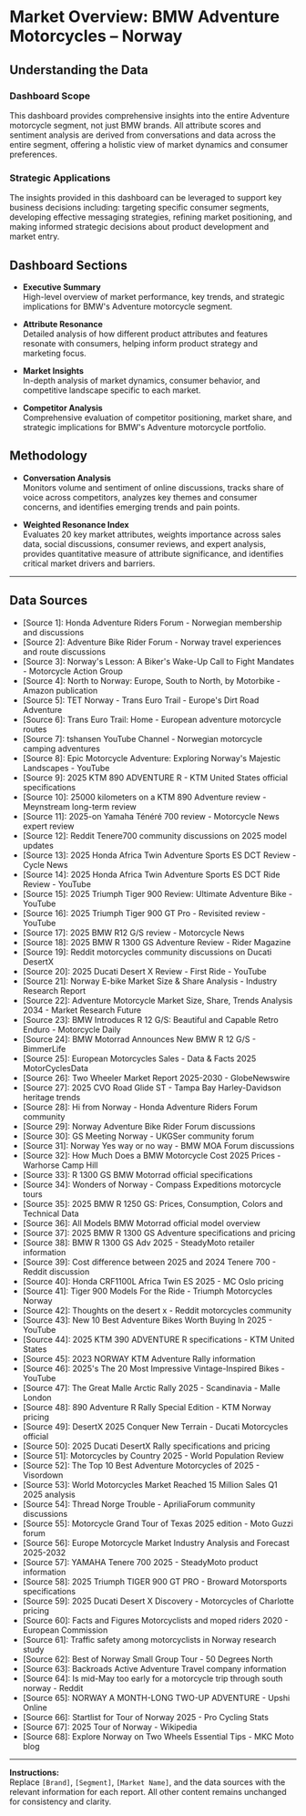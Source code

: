 # Market Overview: BMW Adventure Motorcycles – Norway

## Understanding the Data

### Dashboard Scope
This dashboard provides comprehensive insights into the entire Adventure motorcycle segment, not just BMW brands. All attribute scores and sentiment analysis are derived from conversations and data across the entire segment, offering a holistic view of market dynamics and consumer preferences.

### Strategic Applications
The insights provided in this dashboard can be leveraged to support key business decisions including: targeting specific consumer segments, developing effective messaging strategies, refining market positioning, and making informed strategic decisions about product development and market entry.

## Dashboard Sections

- **Executive Summary**  
  High-level overview of market performance, key trends, and strategic implications for BMW's Adventure motorcycle segment.

- **Attribute Resonance**  
  Detailed analysis of how different product attributes and features resonate with consumers, helping inform product strategy and marketing focus.

- **Market Insights**  
  In-depth analysis of market dynamics, consumer behavior, and competitive landscape specific to each market.

- **Competitor Analysis**  
  Comprehensive evaluation of competitor positioning, market share, and strategic implications for BMW's Adventure motorcycle portfolio.

## Methodology

- **Conversation Analysis**  
  Monitors volume and sentiment of online discussions, tracks share of voice across competitors, analyzes key themes and consumer concerns, and identifies emerging trends and pain points.

- **Weighted Resonance Index**  
  Evaluates 20 key market attributes, weights importance across sales data, social discussions, consumer reviews, and expert analysis, provides quantitative measure of attribute significance, and identifies critical market drivers and barriers.

---

## Data Sources

- [Source 1]: Honda Adventure Riders Forum - Norwegian membership and discussions
- [Source 2]: Adventure Bike Rider Forum - Norway travel experiences and route discussions
- [Source 3]: Norway's Lesson: A Biker's Wake-Up Call to Fight Mandates - Motorcycle Action Group
- [Source 4]: North to Norway: Europe, South to North, by Motorbike - Amazon publication
- [Source 5]: TET Norway - Trans Euro Trail - Europe's Dirt Road Adventure
- [Source 6]: Trans Euro Trail: Home - European adventure motorcycle routes
- [Source 7]: tshansen YouTube Channel - Norwegian motorcycle camping adventures
- [Source 8]: Epic Motorcycle Adventure: Exploring Norway's Majestic Landscapes - YouTube
- [Source 9]: 2025 KTM 890 ADVENTURE R - KTM United States official specifications
- [Source 10]: 25000 kilometers on a KTM 890 Adventure review - Meynstream long-term review
- [Source 11]: 2025-on Yamaha Ténéré 700 review - Motorcycle News expert review
- [Source 12]: Reddit Tenere700 community discussions on 2025 model updates
- [Source 13]: 2025 Honda Africa Twin Adventure Sports ES DCT Review - Cycle News
- [Source 14]: 2025 Honda Africa Twin Adventure Sports ES DCT Ride Review - YouTube
- [Source 15]: 2025 Triumph Tiger 900 Review: Ultimate Adventure Bike - YouTube
- [Source 16]: 2025 Triumph Tiger 900 GT Pro - Revisited review - YouTube
- [Source 17]: 2025 BMW R12 G/S review - Motorcycle News
- [Source 18]: 2025 BMW R 1300 GS Adventure Review - Rider Magazine
- [Source 19]: Reddit motorcycles community discussions on Ducati DesertX
- [Source 20]: 2025 Ducati Desert X Review - First Ride - YouTube
- [Source 21]: Norway E-bike Market Size & Share Analysis - Industry Research Report
- [Source 22]: Adventure Motorcycle Market Size, Share, Trends Analysis 2034 - Market Research Future
- [Source 23]: BMW Introduces R 12 G/S: Beautiful and Capable Retro Enduro - Motorcycle Daily
- [Source 24]: BMW Motorrad Announces New BMW R 12 G/S - BimmerLife
- [Source 25]: European Motorcycles Sales - Data & Facts 2025 MotorCyclesData
- [Source 26]: Two Wheeler Market Report 2025-2030 - GlobeNewswire
- [Source 27]: 2025 CVO Road Glide ST - Tampa Bay Harley-Davidson heritage trends
- [Source 28]: Hi from Norway - Honda Adventure Riders Forum community
- [Source 29]: Norway Adventure Bike Rider Forum discussions
- [Source 30]: GS Meeting Norway - UKGSer community forum
- [Source 31]: Norway Yes way or no way - BMW MOA Forum discussions
- [Source 32]: How Much Does a BMW Motorcycle Cost 2025 Prices - Warhorse Camp Hill
- [Source 33]: R 1300 GS BMW Motorrad official specifications
- [Source 34]: Wonders of Norway - Compass Expeditions motorcycle tours
- [Source 35]: 2025 BMW R 1250 GS: Prices, Consumption, Colors and Technical Data
- [Source 36]: All Models BMW Motorrad official model overview
- [Source 37]: 2025 BMW R 1300 GS Adventure specifications and pricing
- [Source 38]: BMW R 1300 GS Adv 2025 - SteadyMoto retailer information
- [Source 39]: Cost difference between 2025 and 2024 Tenere 700 - Reddit discussion
- [Source 40]: Honda CRF1100L Africa Twin ES 2025 - MC Oslo pricing
- [Source 41]: Tiger 900 Models For the Ride - Triumph Motorcycles Norway
- [Source 42]: Thoughts on the desert x - Reddit motorcycles community
- [Source 43]: New 10 Best Adventure Bikes Worth Buying In 2025 - YouTube
- [Source 44]: 2025 KTM 390 ADVENTURE R specifications - KTM United States
- [Source 45]: 2023 NORWAY KTM Adventure Rally information
- [Source 46]: 2025's The 20 Most Impressive Vintage-Inspired Bikes - YouTube
- [Source 47]: The Great Malle Arctic Rally 2025 - Scandinavia - Malle London
- [Source 48]: 890 Adventure R Rally Special Edition - KTM Norway pricing
- [Source 49]: DesertX 2025 Conquer New Terrain - Ducati Motorcycles official
- [Source 50]: 2025 Ducati DesertX Rally specifications and pricing
- [Source 51]: Motorcycles by Country 2025 - World Population Review
- [Source 52]: The Top 10 Best Adventure Motorcycles of 2025 - Visordown
- [Source 53]: World Motorcycles Market Reached 15 Million Sales Q1 2025 analysis
- [Source 54]: Thread Norge Trouble - ApriliaForum community discussions
- [Source 55]: Motorcycle Grand Tour of Texas 2025 edition - Moto Guzzi forum
- [Source 56]: Europe Motorcycle Market Industry Analysis and Forecast 2025-2032
- [Source 57]: YAMAHA Tenere 700 2025 - SteadyMoto product information
- [Source 58]: 2025 Triumph TIGER 900 GT PRO - Broward Motorsports specifications
- [Source 59]: 2025 Ducati Desert X Discovery - Motorcycles of Charlotte pricing
- [Source 60]: Facts and Figures Motorcyclists and moped riders 2020 - European Commission
- [Source 61]: Traffic safety among motorcyclists in Norway research study
- [Source 62]: Best of Norway Small Group Tour - 50 Degrees North
- [Source 63]: Backroads Active Adventure Travel company information
- [Source 64]: Is mid-May too early for a motorcycle trip through south norway - Reddit
- [Source 65]: NORWAY A MONTH-LONG TWO-UP ADVENTURE - Upshi Online
- [Source 66]: Startlist for Tour of Norway 2025 - Pro Cycling Stats
- [Source 67]: 2025 Tour of Norway - Wikipedia
- [Source 68]: Explore Norway on Two Wheels Essential Tips - MKC Moto blog

---

**Instructions:**  
Replace `[Brand]`, `[Segment]`, `[Market Name]`, and the data sources with the relevant information for each report. All other content remains unchanged for consistency and clarity.
